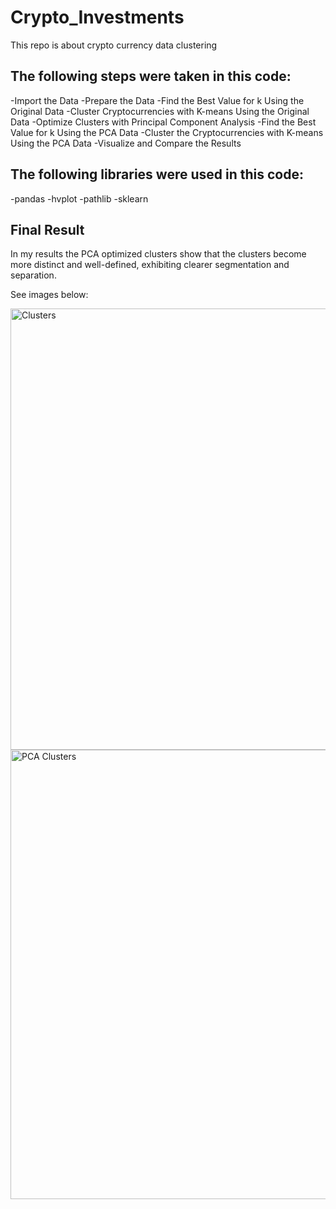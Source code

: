 # Crypto_Investments
This repo is about crypto currency data clustering

## The following steps were taken in this code:

-Import the Data 
-Prepare the Data
-Find the Best Value for k Using the Original Data
-Cluster Cryptocurrencies with K-means Using the Original Data
-Optimize Clusters with Principal Component Analysis
-Find the Best Value for k Using the PCA Data
-Cluster the Cryptocurrencies with K-means Using the PCA Data
-Visualize and Compare the Results

## The following libraries were used in this code:

-pandas
-hvplot
-pathlib
-sklearn

## Final Result

In my results the PCA optimized clusters show that the clusters become more distinct and well-defined, exhibiting clearer segmentation and separation.

See images below: 

<img width="706" alt="Clusters" src="https://github.com/hawaiidani/Crypto_Investments/assets/127795314/7f2823b6-bdd5-4588-96f8-e5c88d851725">
<img width="719" alt="PCA Clusters" src="https://github.com/hawaiidani/Crypto_Investments/assets/127795314/ff3bf12a-eaf9-4c07-b80f-8fbc31ec3fab">



